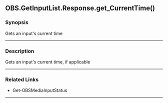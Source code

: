 OBS.GetInputList.Response.get_CurrentTime()
-------------------------------------------

### Synopsis
Gets an input's current time

---

### Description

Gets an input's current time, if applicable

---

### Related Links
* Get-OBSMediaInputStatus

---
